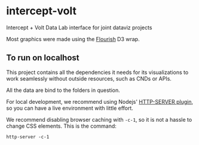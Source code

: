 # intercept-volt
Intercept + Volt Data Lab interface for joint dataviz projects

Most graphics were made using the [Flourish](https://flourish.studio/) D3 wrap.

## To run on localhost

This project contains all the dependencies it needs for its visualizations to work seamlessly without outside resources, such as CNDs or APIs.

All the data are bind to the folders in question.

For local development, we recommend using Nodejs' [HTTP-SERVER plugin](https://github.com/indexzero/http-server), so you can have a live environment with little effort.

We recommend disabling browser caching with `-c-1`, so it is not a hassle to change CSS elements. This is the command:

`http-server -c-1`
